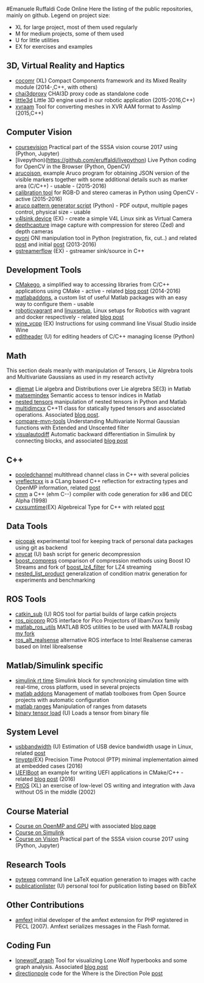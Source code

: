 
#Emanuele Ruffaldi Code Online
Here the listing of the public repositories, mainly on github. Legend on project size:
* XL for large project, most of them used regularly
* M for medium projects, some of them used
* U for little utilities
* EX for exercises and examples

## 3D,  Virtual Reality and Haptics
* [cocomr](https://github.com/cocomr) (XL) Compact Components framework and its Mixed Reality module (2014-,C++, with others)
* [chai3dproxy](https://github.com/eruffaldi/chai3dproxy) CHAI3D proxy code as standalone code
* [little3d](https://github.com/eruffaldi/little3d) Little 3D engine used in our robotic application (2015-2016,C++)
* [xvraam](https://github.com/eruffaldi/xvraamcpp) Tool for converting meshes in XVR AAM format to AssImp (2015,C++)
## Computer Vision
* [coursevision](https://github.com/eruffaldi/coursevision2017) Practical part of the SSSA vision course 2017 using (Python, Jupyter)
* [livepython)(https://github.com/eruffaldi/livepython) Live Python coding for OpenCV in the Browser (Python, OpenCV)
* [arucojson](https://github.com/eruffaldi/arucojson),  example Aruco program for obtaining JSON version of the visible markers together with some additional details such as marker area (C/C++) - usable - (2015-2016)
* [calibration tool](https://github.com/eruffaldi/stereocalib) for RGB-D and stereo cameras in Python using OpenCV - active (2015-2016)
* [aruco pattern generator script](https://gist.github.com/eruffaldi/1e95c5fef80c0feda105) (Python) - PDF output, multiple pages control, physical size - usable
* [v4lsink device](https://github.com/eruffaldi/v4l2loopback_cpp) (EX) - create a simple V4L Linux sink as Virtual Camera
* [depthcapture](https://github.com/eruffaldi/depthcapture) image capture with compression for stereo (Zed) and depth cameras
* [pyoni](https://github.com/eruffaldi/pyoni) ONI manipulation tool in Python (registration, fix, cut..) and related [post](http://teslacore.blogspot.it/2015/09/swissknife-tool-for-oni-files.html) and initial [post](http://teslacore.blogspot.it/2013/11/recovering-truncated-openni-oni-files.html) (2013-2016)
* [gstreamerflow](https://github.com/eruffaldi/gstreamerflow) (EX) - gstreamer sink/source in C++

## Development Tools

* [CMakego](https://github.com/eruffaldi/cmakego), a simplified way to accessing libraries from C/C++ applications using CMake - active - related [blog post](http://teslacore.blogspot.it/2014/08/simpler-access-to-external-libraries-in.html) (2014-2016)
* [matlabaddons](https://github.com/eruffaldi/matlabaddons), a custom list of useful Matlab packages with an easy way to configure them - usable 
* [roboticvagrant](https://github.com/eruffaldi/roboticvagrant) and [linuxsetup](https://github.com/eruffaldi/linuxsetup), Linux setups for Robotics with vagrant and docker respectively - related [blog post](http://teslacore.blogspot.it/2015/01/packaging-your-robotic-vm-with-vagrant.html)
* [wine_vcpp](https://github.com/eruffaldi/wine_vcpp) (EX) Instructions for using command line Visual Studio inside Wine
* [editheader](https://gist.github.com/eruffaldi/51513cb4d656c797b129) (U) for editing headers of C/C++ managing license (Python)

## Math
This section deals meanly with manipulation of Tensors, Lie Algrebra tools and Multivariate Gaussians as used in my research activity
* [dliemat](https://github.com/eruffaldi/dliemat) Lie algebra and Distributions over Lie algrebra SE(3) in Matlab
* [matsemindex](https://github.com/eruffaldi/matsemindex) Semantic access to tensor indices in Matlab
* [nested tensors](https://github.com/eruffaldi/https://github.com/eruffaldi/nested-tensors) manipulation of nested tensors in Python and Matlab
* [multidimcxx](https://github.com/eruffaldi/multidimcxx) C++11 class for statically typed tensors and associated operations. Associated [blog post](http://teslacore.blogspot.it/2015/07/compile-time-c-multidimensional-arrays.html).
* [compare-mvn-tools](https://github.com/eruffaldi/compare-mvn-transform) Understanding Multivariate Normal Gaussian functions with Extended and Unscented filter
* [visualautodiff](https://github.com/eruffaldi/visualautodiff) Automatic backward differentiation in Simulink by connecting blocks, and associated [blog post](http://teslacore.blogspot.it/2016/09/visual-reverse-autodifferentiation-in.html)

## C++

* [pooledchannel](https://github.com/eruffaldi/pooledchannel) multithread channel class in C++ with several policies
* [yreflectcxx](https://github.com/eruffaldi/yreflectcxx) is a CLang based C++ reflection for extracting types and OpenMP information, related [post](http://teslacore.blogspot.it/2016/01/yet-another-clang-reflector-for-data.html)
* [cmm](https://github.com/eruffaldi/cmm) a C++ (ehm C--) compiler with code generation for x86 and DEC Alpha (1998)
* [cxxsumtime](https://github.com/eruffaldi/cxxsumtype)(EX) Algebreical Type for C++ with related [post](http://teslacore.blogspot.com/2014/06/c11-from-optional-to-sum-types.html)

## Data Tools

* [picopak](https://github.com/eruffaldi/picopak) experimental tool for keeping track of personal data packages using git as backend
* [anycat](https://gist.github.com/eruffaldi/a1026de3455caef8aad01c10f1ed1d8e) (U) bash script for generic decompression
* [boost_compress](https://github.com/eruffaldi/boost_compress) comparison of compression methods using Boost IO Streams and fork of [boost_lz4_filter](https://github.com/eruffaldi/boost_lz4_filter) for LZ4 streaming
* [nested_list_product](https://github.com/eruffaldi/nested_list_product) generalization of condition matrix generation for experiments and benchmarking
  
## ROS Tools
* [catkin_sub](https://github.com/eruffaldi/catkin_sub) (U) ROS tool for partial builds of large catkin projects
* [ros_picopro](https://github.com/eruffaldi/ros_picopro) ROS interface for Pico Projectors of libam7xxx family
* [matlab_ros_utils](https://github.com/eruffaldi/matlab_ros_utils) MATLAB ROS utilities to be used with MATALB rosbag [my fork](https://github.com/eruffaldi/matlab_rosbag)
* [ros_alt_realsense](https://github.com/eruffaldi/ros_alt_realsense) alternative ROS interface to Intel Realsense cameras based on Intel librealsense

## Matlab/Simulink specific

* [simulink rt time](https://github.com/eruffaldi/simsynctime) Simulink block for synchronizing simulation time with real-time, cross platform, used in several projects
* [matlab addons](https://github.com/eruffaldi/matlabaddons) Management of matlab toolboxes from Open Source projects with automatic configuration
* [matlab ranges](https://github.com/eruffaldi/matranges) Manipulation of ranges from datasets
* [binary tensor load](https://gist.github.com/eruffaldi/6719169197240722c039aedfb50f018b) (U) Loads a tensor from binary file

## System Level
* [usbbandwidth](https://gist.github.com/eruffaldi/e84d2a0b1990c258cd22a3c20f5b80a6) (U)  Estimation of USB device bandwidth usage in Linux, related [post](http://teslacore.blogspot.com/2016/09/bandwidth-usage-for-usb-cameras-zed.html)
* [tinyptp](https://github.com/eruffaldi/tinyptp)(EX) Precision Time Protocol (PTP) minimal implementation aimed at embedded cases (2016)
* [UEFIBoot](https://github.com/eruffaldi/uefiboot) an example for writing UEFI applications in CMake/C++ - related [blog post](http://teslacore.blogspot.com/2016/02/starting-with-uefi-with-cmake-and.html) (2016)
* [PitOS](https://github.com/eruffaldi/pitos) (XL) an exercise of low-level OS writing and integration with Java without OS in the middle (2002)

## Course Material
* [Course on OpenMP and GPU](https://github.com/eruffaldi/course_openmpgpu) with associated [blog page](http://teslacore.blogspot.it/2016/04/short-lectures-on-openmp-and-cuda.html)
* [Course on Simulink](https://github.com/eruffaldi/course_simulink) 
* [Course on Vision](https://github.com/eruffaldi/coursevision2017) Practical part of the SSSA vision course 2017 using (Python, Jupyter)

## Research Tools
* [pytexeq](https://github.com/eruffaldi/pytexeq) command line LaTeX equation generation to images with cache
* [publicationlister](https://github.com/eruffaldi/publicationlister) (U) personal tool for publication listing based on BibTeX

## Other Contributions
* [amfext](pecl.php.net/package/amfext) initial developer of the amfext extension for PHP registered in PECL (2007). Amfext serializes messages in the Flash format.

## Coding Fun
* [lonewolf_graph](https://github.com/eruffaldi/lonewolf_graph) Tool for visualizing Lone Wolf hyperbooks and some graph analysis. Associated [blog post](http://teslacore.blogspot.it/2016/12/lone-wolf-story-graph.html)
* [directionpole](https://github.com/eruffaldi/directionpole) code for the Where is the Direction Pole [post](http://teslacore.blogspot.it/2014/12/where-is-my-direction-pole.html)

